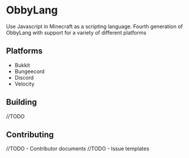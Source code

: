 # ObbyLang
 
Use Javascript in Minecraft as a scripting language. Fourth generation of ObbyLang with support for a variety of different platforms

## Platforms

* Bukkit
* Bungeecord
* Discord
* Velocity

## Building

//TODO

## Contributing

//TODO - Contributor documents
//TODO - Issue templates


